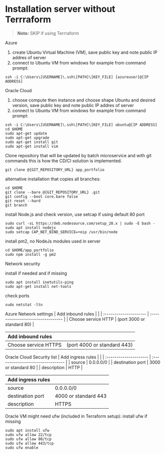# Installation server without Terrraform

> **Note:** SKIP if using Terrraform

Azure
1. create Ubuntu Virtual Machine (VM), save public key and note public IP addres of server
2. connect to Ubuntu VM from windows for example from command prompt:

```
ssh -i C:\Users\[USERNAME]\.ssh\[PATH]\[KEY_FILE] [azureuser]@[IP ADDRESS]
```

Oracle Cloud
1. choose compute then instance and choose shape Ubuntu and desired version, save public key and note public IP addres of server
2. connect to Ubuntu VM from windows for example from command prompt:

```
ssh -i C:\Users\[USERNAME]\.ssh\[PATH]\[KEY_FILE] ubuntu@[IP ADDRESS]
cd $HOME
sudo apt-get update
sudo apt-get upgrade
sudo apt-get install git
sudo apt-get install vim
```

Clone repository that will be updated by batch microservice and with git commands this is how the CD/CI solution is implemented.

```
git clone @{GIT_REPOSITORY_URL} app_portfolio
```

alternative installation that copies all branches:

```
cd $HOME
git clone --bare @{GIT_REPOSITORY_URL} .git
git config --bool core.bare false
git reset --hard
git branch
```     

install Node.js and check version, use setcap if using default 80 port

```
sudo curl -sL https://deb.nodesource.com/setup_20.x | sudo -E bash -
sudo apt install nodejs
sudo setcap CAP_NET_BIND_SERVICE=+eip /usr/bin/node
```     

install pm2, no NodeJs modules used in server

```
cd $HOME/app_portfolio
sudo npm install -g pm2
```

Network security

install if needed and if missing

```
sudo apt install inetutils-ping
sudo apt-get install net-tools
```

check ports

```
sudo netstat -ltn
```
Azure
Network settings
| Add inbound rules      |                                    |
| :--------------------- | :--------------------------------- |
| Choose service HTTP    | (port 3000 or standard 80)         |

| Add inbound rules      |                                    |
| :--------------------- | :--------------------------------- |
| Choose service HTTPS   | (port 4000 or standard 443)        |

        
Oracle Cloud
Security list
| Add ingress rules      |                                    | 
| :--------------------- | :--------------------------------- |
| source                 | 0.0.0.0/0                          |
| destination port       | 3000 or standard 80                |
| description            | HTTP                               |

| Add ingress rules      |                                    | 
| :--------------------- | :--------------------------------- |
| source                 | 0.0.0.0/0                          |
| destination port       | 4000 or standard 443               |
| description            | HTTPS                              |

Oracle VM might need ufw (included in Terraform setup):
install ufw if missing

```
sudo apt install ufw
sudo ufw allow 22/tcp
sudo ufw allow 80/tcp
sudo ufw allow 443/tcp
sudo ufw enable
```

